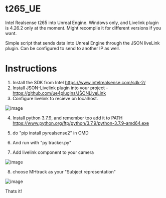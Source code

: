 # t265_UE
Intel Realsense t265 into Unreal Engine. Windows only, and Livelink plugin is 4.26.2 only at the moment. Might recompile it for different versions if you want.

Simple script that sends data into Unreal Engine through the JSON liveLink plugin. Can be configured to send to another IP as well.

# Instructions
1. Install the SDK from Intel https://www.intelrealsense.com/sdk-2/
2. Install JSON-Livelink plugin into your project - https://github.com/ue4plugins/JSONLiveLink
3. Configure livelink to recieve on localhost.

![image](https://user-images.githubusercontent.com/23232326/136547962-7b521660-e3d3-4b53-8ab5-6809187c0366.png)

4. Install python 3.7.9, and remember too add it to PATH https://www.python.org/ftp/python/3.7.9/python-3.7.9-amd64.exe
5. do "pip install pyrealsense2" in CMD
6. And run with "py tracker.py"

7. Add livelink component to your camera

![image](https://user-images.githubusercontent.com/23232326/136548300-f6686048-9b91-4e7f-9efd-17a724fe0d9e.png)

8. choose MHtrack as your "Subject representation"

![image](https://user-images.githubusercontent.com/23232326/136548328-ad5ef274-c035-4902-80c3-da6240c994ec.png)



Thats it! 





